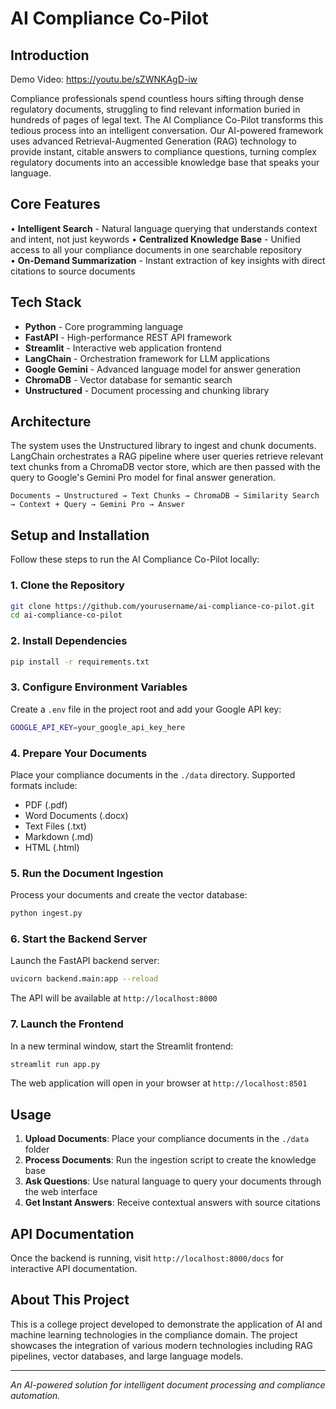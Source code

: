 
# AI Compliance Co-Pilot



## Introduction
 Demo Video: https://youtu.be/sZWNKAgD-iw

Compliance professionals spend countless hours sifting through dense regulatory documents, struggling to find relevant information buried in hundreds of pages of legal text. The AI Compliance Co-Pilot transforms this tedious process into an intelligent conversation. Our AI-powered framework uses advanced Retrieval-Augmented Generation (RAG) technology to provide instant, citable answers to compliance questions, turning complex regulatory documents into an accessible knowledge base that speaks your language.

## Core Features

• **Intelligent Search** - Natural language querying that understands context and intent, not just keywords
• **Centralized Knowledge Base** - Unified access to all your compliance documents in one searchable repository  
• **On-Demand Summarization** - Instant extraction of key insights with direct citations to source documents

## Tech Stack

- **Python** - Core programming language
- **FastAPI** - High-performance REST API framework
- **Streamlit** - Interactive web application frontend
- **LangChain** - Orchestration framework for LLM applications
- **Google Gemini** - Advanced language model for answer generation
- **ChromaDB** - Vector database for semantic search
- **Unstructured** - Document processing and chunking library

## Architecture

The system uses the Unstructured library to ingest and chunk documents. LangChain orchestrates a RAG pipeline where user queries retrieve relevant text chunks from a ChromaDB vector store, which are then passed with the query to Google's Gemini Pro model for final answer generation.

```
Documents → Unstructured → Text Chunks → ChromaDB → Similarity Search → Context + Query → Gemini Pro → Answer
```

## Setup and Installation

Follow these steps to run the AI Compliance Co-Pilot locally:

### 1. Clone the Repository

```bash
git clone https://github.com/yourusername/ai-compliance-co-pilot.git
cd ai-compliance-co-pilot
```

### 2. Install Dependencies

```bash
pip install -r requirements.txt
```

### 3. Configure Environment Variables

Create a `.env` file in the project root and add your Google API key:

```bash
GOOGLE_API_KEY=your_google_api_key_here
```

### 4. Prepare Your Documents

Place your compliance documents in the `./data` directory. Supported formats include:
- PDF (.pdf)
- Word Documents (.docx)
- Text Files (.txt)
- Markdown (.md)
- HTML (.html)

### 5. Run the Document Ingestion

Process your documents and create the vector database:

```bash
python ingest.py
```

### 6. Start the Backend Server

Launch the FastAPI backend server:

```bash
uvicorn backend.main:app --reload
```

The API will be available at `http://localhost:8000`

### 7. Launch the Frontend

In a new terminal window, start the Streamlit frontend:

```bash
streamlit run app.py
```

The web application will open in your browser at `http://localhost:8501`

## Usage

1. **Upload Documents**: Place your compliance documents in the `./data` folder
2. **Process Documents**: Run the ingestion script to create the knowledge base
3. **Ask Questions**: Use natural language to query your documents through the web interface
4. **Get Instant Answers**: Receive contextual answers with source citations

## API Documentation

Once the backend is running, visit `http://localhost:8000/docs` for interactive API documentation.

## About This Project

This is a college project developed to demonstrate the application of AI and machine learning technologies in the compliance domain. The project showcases the integration of various modern technologies including RAG pipelines, vector databases, and large language models.

---

*An AI-powered solution for intelligent document processing and compliance automation.*
